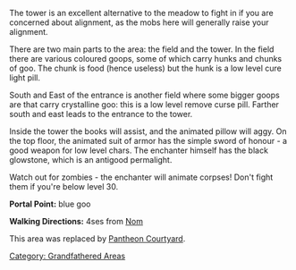 The tower is an excellent alternative to the meadow to fight in if you
are concerned about alignment, as the mobs here will generally raise
your alignment.

There are two main parts to the area: the field and the tower. In the
field there are various coloured goops, some of which carry hunks and
chunks of goo. The chunk is food (hence useless) but the hunk is a low
level cure light pill.

South and East of the entrance is another field where some bigger goops
are that carry crystalline goo: this is a low level remove curse pill.
Farther south and east leads to the entrance to the tower.

Inside the tower the books will assist, and the animated pillow will
aggy. On the top floor, the animated suit of armor has the simple sword
of honour - a good weapon for low level chars. The enchanter himself has
the black glowstone, which is an antigood permalight.

Watch out for zombies - the enchanter will animate corpses! Don't fight
them if you're below level 30.

<b>Portal Point:</b> blue goo

<b>Walking Directions:</b> 4ses from [Nom](Nom "wikilink")

This area was replaced by [Pantheon
Courtyard](:Category:_Pantheon_Courtyard.md "wikilink").

[Category: Grandfathered
Areas](Category:_Grandfathered_Areas "wikilink")
